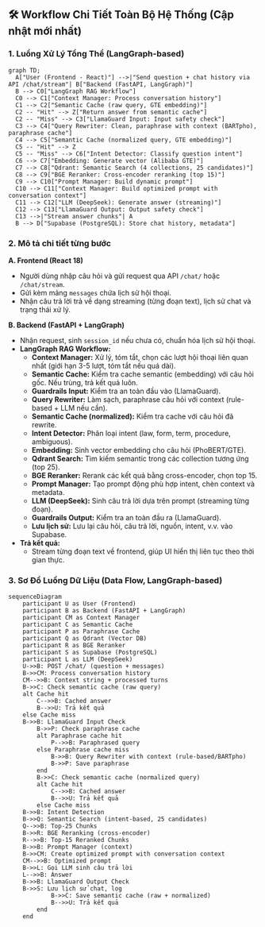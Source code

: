 ## 🛠️ Workflow Chi Tiết Toàn Bộ Hệ Thống (Cập nhật mới nhất)

### 1. Luồng Xử Lý Tổng Thể (LangGraph-based)
```mermaid
graph TD;
  A["User (Frontend - React)"] -->|"Send question + chat history via API /chat/stream"| B["Backend (FastAPI, LangGraph)"]
  B --> C0["LangGraph RAG Workflow"]
  C0 --> C1["Context Manager: Process conversation history"]
  C1 --> C2["Semantic Cache (raw query, GTE embedding)"]
  C2 -- "Hit" --> Z["Return answer from semantic cache"]
  C2 -- "Miss" --> C3["LlamaGuard Input: Input safety check"]
  C3 --> C4["Query Rewriter: Clean, paraphrase with context (BARTpho), paraphrase cache"]
  C4 --> C5["Semantic Cache (normalized query, GTE embedding)"]
  C5 -- "Hit" --> Z
  C5 -- "Miss" --> C6["Intent Detector: Classify question intent"]
  C6 --> C7["Embedding: Generate vector (Alibaba GTE)"]
  C7 --> C8["Qdrant: Semantic Search (4 collections, 25 candidates)"]
  C8 --> C9["BGE Reranker: Cross-encoder reranking (top 15)"]
  C9 --> C10["Prompt Manager: Build dynamic prompt"]
  C10 --> C11["Context Manager: Build optimized prompt with conversation context"]
  C11 --> C12["LLM (DeepSeek): Generate answer (streaming)"]
  C12 --> C13["LlamaGuard Output: Output safety check"]
  C13 -->|"Stream answer chunks"| A
  B --> D["Supabase (PostgreSQL): Store chat history, metadata"]
```

### 2. Mô tả chi tiết từng bước

**A. Frontend (React 18)**
- Người dùng nhập câu hỏi và gửi request qua API `/chat/` hoặc `/chat/stream`.
- Gửi kèm mảng `messages` chứa lịch sử hội thoại.
- Nhận câu trả lời trả về dạng streaming (từng đoạn text), lịch sử chat và trạng thái xử lý.

**B. Backend (FastAPI + LangGraph)**
- Nhận request, sinh `session_id` nếu chưa có, chuẩn hóa lịch sử hội thoại.
- **LangGraph RAG Workflow:**
  - **Context Manager:** Xử lý, tóm tắt, chọn các lượt hội thoại liên quan nhất (giới hạn 3-5 lượt, tóm tắt nếu quá dài).
  - **Semantic Cache:** Kiểm tra cache semantic (embedding) với câu hỏi gốc. Nếu trùng, trả kết quả luôn.
  - **Guardrails Input:** Kiểm tra an toàn đầu vào (LlamaGuard).
  - **Query Rewriter:** Làm sạch, paraphrase câu hỏi với context (rule-based + LLM nếu cần).
  - **Semantic Cache (normalized):** Kiểm tra cache với câu hỏi đã rewrite.
  - **Intent Detector:** Phân loại intent (law, form, term, procedure, ambiguous).
  - **Embedding:** Sinh vector embedding cho câu hỏi (PhoBERT/GTE).
  - **Qdrant Search:** Tìm kiếm semantic trong các collection tương ứng (top 25).
  - **BGE Reranker:** Rerank các kết quả bằng cross-encoder, chọn top 15.
  - **Prompt Manager:** Tạo prompt động phù hợp intent, chèn context và metadata.
  - **LLM (DeepSeek):** Sinh câu trả lời dựa trên prompt (streaming từng đoạn).
  - **Guardrails Output:** Kiểm tra an toàn đầu ra (LlamaGuard).
  - **Lưu lịch sử:** Lưu lại câu hỏi, câu trả lời, nguồn, intent, v.v. vào Supabase.
- **Trả kết quả:**
  - Stream từng đoạn text về frontend, giúp UI hiển thị liên tục theo thời gian thực.

### 3. Sơ Đồ Luồng Dữ Liệu (Data Flow, LangGraph-based)

```mermaid
sequenceDiagram
    participant U as User (Frontend)
    participant B as Backend (FastAPI + LangGraph)
    participant CM as Context Manager
    participant C as Semantic Cache
    participant P as Paraphrase Cache
    participant Q as Qdrant (Vector DB)
    participant R as BGE Reranker
    participant S as Supabase (PostgreSQL)
    participant L as LLM (DeepSeek)
    U->>B: POST /chat/ (question + messages)
    B->>CM: Process conversation history
    CM-->>B: Context string + processed turns
    B->>C: Check semantic cache (raw query)
    alt Cache hit
        C-->>B: Cached answer
        B-->>U: Trả kết quả
    else Cache miss
    B->>B: LlamaGuard Input Check
        B->>P: Check paraphrase cache
        alt Paraphrase cache hit
            P-->>B: Paraphrased query
        else Paraphrase cache miss
            B->>B: Query Rewriter with context (rule-based/BARTpho)
            B->>P: Save paraphrase
        end
        B->>C: Check semantic cache (normalized query)
        alt Cache hit
            C-->>B: Cached answer
            B-->>U: Trả kết quả
        else Cache miss
    B->>B: Intent Detection
    B->>Q: Semantic Search (intent-based, 25 candidates)
    Q-->>B: Top-25 Chunks
    B->>R: BGE Reranking (cross-encoder)
    R-->>B: Top-15 Reranked Chunks
    B->>B: Prompt Manager (context)
    B->>CM: Create optimized prompt with conversation context
    CM-->>B: Optimized prompt
    B->>L: Gọi LLM sinh câu trả lời
    L-->>B: Answer
    B->>B: LlamaGuard Output Check
    B->>S: Lưu lịch sử chat, log
            B->>C: Save semantic cache (raw + normalized)
            B-->>U: Trả kết quả
        end
    end
```


